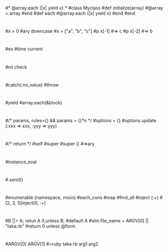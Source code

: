 #* @array.each {|x| yield x} *
#class Myclass
#def initialize(array)
#@array = array
#end
#def each
#@array.each {|x| yield x}
#end
#end
#
#x > 0 
#ary downcase
#x = ["a", "b", "c"]
#p x[-1] #=> c
#p x[-2] #=> b
#
#ex
#time current
#
#nil check
#
#
#catch(:no_value)
#throw
#
#yield
#array.each(&block)
#
#/* params, rules={} && params = {}*n */
#options = {}
#options.update (:xxx => xxx, :yyy => yyy)
#
#/* return */
#self
#super
#super () #=>ary
#
#instance_eval
#
#.send()
#
#enumerable (namespace, mixin)
#each_cons
#map
#find_all
#inject (:+)     #[2, 3, 5]inject(0, :+)
#
#B ||= A; retun A if,unless B; #default A
#slm.file_name = ARGV[0] || "taka.rb"
#return 0 unless @form
#
#ARGV[0] ARGV[1]
#>ruby taka.rb arg1 arg2
#

